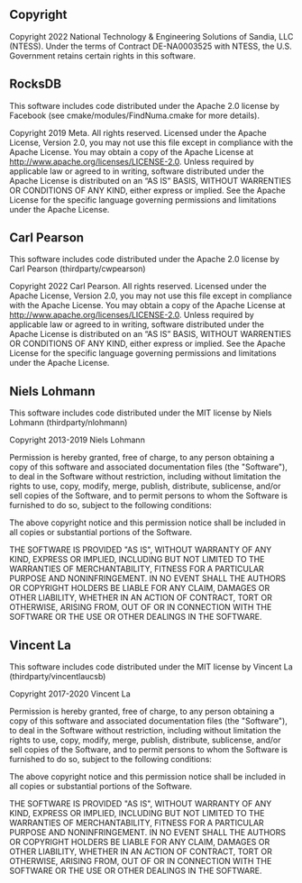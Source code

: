 ## Copyright
Copyright 2022 National Technology & Engineering Solutions of Sandia, LLC (NTESS).
Under the terms of Contract DE-NA0003525 with NTESS, the U.S. Government retains certain rights in this software. 

## RocksDB
This software includes code distributed under the Apache 2.0 license by Facebook (see cmake/modules/FindNuma.cmake for more details).

Copyright 2019 Meta.  All rights reserved.  Licensed under the Apache License, Version 2.0, you may not use this file except in compliance with the Apache License.  You may obtain a copy of the Apache License at http://www.apache.org/licenses/LICENSE-2.0.  Unless required by applicable law or agreed to in writing, software distributed under the Apache License is distributed on an “AS IS” BASIS, WITHOUT WARRENTIES OR CONDITIONS OF ANY KIND, either express or implied.  See the Apache License for the specific language governing permissions and limitations under the Apache License.

## Carl Pearson
This software includes code distributed under the Apache 2.0 license by Carl Pearson (thirdparty/cwpearson)

Copyright 2022 Carl Pearson.  All rights reserved.  Licensed under the Apache License, Version 2.0, you may not use this file except in compliance with the Apache License.  You may obtain a copy of the Apache License at http://www.apache.org/licenses/LICENSE-2.0.  Unless required by applicable law or agreed to in writing, software distributed under the Apache License is distributed on an “AS IS” BASIS, WITHOUT WARRENTIES OR CONDITIONS OF ANY KIND, either express or implied.  See the Apache License for the specific language governing permissions and limitations under the Apache License.

## Niels Lohmann
This software includes code distributed under the MIT license by Niels Lohmann (thirdparty/nlohmann)

Copyright 2013-2019 Niels Lohmann

Permission is hereby granted, free of charge, to any person obtaining a copy of this software and associated documentation files (the "Software"), to deal in the Software without restriction, including without limitation the rights to use, copy, modify, merge, publish, distribute, sublicense, and/or sell copies of the Software, and to permit persons to whom the Software is furnished to do so, subject to the following conditions:

The above copyright notice and this permission notice shall be included in all copies or substantial portions of the Software.

THE SOFTWARE IS PROVIDED "AS IS", WITHOUT WARRANTY OF ANY KIND, EXPRESS OR IMPLIED, INCLUDING BUT NOT LIMITED TO THE WARRANTIES OF MERCHANTABILITY, FITNESS FOR A PARTICULAR PURPOSE AND NONINFRINGEMENT. IN NO EVENT SHALL THE AUTHORS OR COPYRIGHT HOLDERS BE LIABLE FOR ANY CLAIM, DAMAGES OR OTHER LIABILITY, WHETHER IN AN ACTION OF CONTRACT, TORT OR OTHERWISE, ARISING FROM, OUT OF OR IN CONNECTION WITH THE SOFTWARE OR THE USE OR OTHER DEALINGS IN THE SOFTWARE.

## Vincent La
This software includes code distributed under the MIT license by Vincent La (thirdparty/vincentlaucsb)

Copyright 2017-2020 Vincent La

Permission is hereby granted, free of charge, to any person obtaining a copy of this software and associated documentation files (the "Software"), to deal in the Software without restriction, including without limitation the rights to use, copy, modify, merge, publish, distribute, sublicense, and/or sell copies of the Software, and to permit persons to whom the Software is furnished to do so, subject to the following conditions:

The above copyright notice and this permission notice shall be included in all copies or substantial portions of the Software.

THE SOFTWARE IS PROVIDED "AS IS", WITHOUT WARRANTY OF ANY KIND, EXPRESS OR IMPLIED, INCLUDING BUT NOT LIMITED TO THE WARRANTIES OF MERCHANTABILITY, FITNESS FOR A PARTICULAR PURPOSE AND NONINFRINGEMENT. IN NO EVENT SHALL THE AUTHORS OR COPYRIGHT HOLDERS BE LIABLE FOR ANY CLAIM, DAMAGES OR OTHER LIABILITY, WHETHER IN AN ACTION OF CONTRACT, TORT OR OTHERWISE, ARISING FROM, OUT OF OR IN CONNECTION WITH THE SOFTWARE OR THE USE OR OTHER DEALINGS IN THE SOFTWARE.